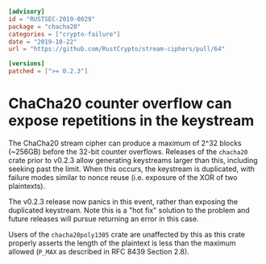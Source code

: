 ```toml
[advisory]
id = "RUSTSEC-2019-0029"
package = "chacha20"
categories = ["crypto-failure"]
date = "2019-10-22"
url = "https://github.com/RustCrypto/stream-ciphers/pull/64"

[versions]
patched = [">= 0.2.3"]
```

# ChaCha20 counter overflow can expose repetitions in the keystream

The ChaCha20 stream cipher can produce a maximum of 2^32 blocks (~256GB)
before the 32-bit counter overflows. Releases of the `chacha20` crate prior
to v0.2.3 allow generating keystreams larger than this, including seeking
past the limit. When this occurs, the keystream is duplicated, with failure
modes similar to nonce reuse (i.e. exposure of the XOR of two plaintexts).

The v0.2.3 release now panics in this event, rather than exposing the
duplicated keystream. Note this is a "hot fix" solution to the problem
and future releases will pursue returning an error in this case.

Users of the `chacha20poly1305` crate are unaffected by this as this crate
properly asserts the length of the plaintext is less than the maximum allowed
(`P_MAX` as described in RFC 8439 Section 2.8).
